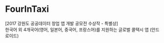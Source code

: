 # FourInTaxi
[2017 강원도 공공데이터 창업 앱 개발 공모전 수상작 - 특별상] \
한국어 외 4개국어(영어, 일본어, 중국어, 프랑스어)를 지원하는 글로벌 콜택시 앱 (안드로이드)
